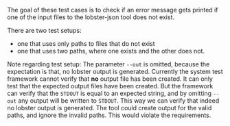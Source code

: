 The goal of these test cases is to check if an error message gets printed
if one of the input files to the lobster-json tool does not exist.

There are two test setups:
- one that uses only paths to files that do not exist
- one that uses two paths, where one exists and the other does not.

Note regarding test setup:
The parameter `--out` is omitted, because the expectation is that, no lobster output is
generated.
Currently the system test framework cannot verify that **no** output file has been
created.
It can only test that the expected output files have been created.
But the framework can verify that the `STDOUT` is equal to an expected string, and by
omitting `--out` any output will be written to `STDOUT`.
This way we can verify that indeed no lobster output is generated.
The tool could create output for the valid paths, and ignore the invalid paths.
This would violate the requirements.
